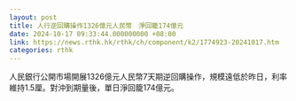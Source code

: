 ```yaml
---
layout: post
title: 人行逆回購操作1326億元人民幣　淨回籠174億元
date: 2024-10-17 09:33:44.000000000 +08:00
link: https://news.rthk.hk/rthk/ch/component/k2/1774923-20241017.htm
categories: rthk
---
```


人民銀行公開市場開展1326億元人民幣7天期逆回購操作，規模遠低於昨日，利率維持1.5厘。對沖到期量後，單日淨回籠174億元。
